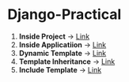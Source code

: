 # Django-Practical

1. **Inside Project** -> [Link](https://github.com/musarafhossain/Django-Practical/tree/main/6_Template/1_Inside_Project)
2. **Inside Applicatiion** -> [Link](https://github.com/musarafhossain/Django-Practical/tree/main/6_Template/2_Inside_Application)
3. **Dynamic Template** -> [Link](https://github.com/musarafhossain/Django-Practical/tree/main/6_Template/3_Dynamic_Template)
4. **Template Inheritance** -> [Link](https://github.com/musarafhossain/Django-Practical/tree/main/6_Template/4_Template_Inheritance)
5. **Include Template** -> [Link](https://github.com/musarafhossain/Django-Practical/tree/main/6_Template/5_Include_Template)